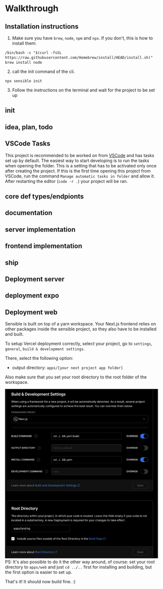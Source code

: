 # Walkthrough

## Installation instructions

1. Make sure you have `brew`, `node`, `npm` and `npx`. If you don't, this is how to install them:

```
/bin/bash -c "$(curl -fsSL https://raw.githubusercontent.com/Homebrew/install/HEAD/install.sh)"
brew install node
```

2. call the init command of the cli.

```
npx sensible init
```

3. Follow the instructions on the terminal and wait for the project to be set up

## init

## idea, plan, todo

## VSCode Tasks

This project is recommended to be worked on from [VSCode](https://code.visualstudio.com) and has tasks set up by default. The easiest way to start developing is to run the tasks when opening the folder. This is a setting that has to be activated only once after creating the project. If this is the first time opening this project from VSCode, run the command `Manage automatic tasks in folder` and allow it. After restarting the editor (`code -r .`) your project will be ran.

## core def types/endpionts

## documentation

## server implementation

## frontend implementation

## ship

## Deployment server

## deployment expo

## Deployment web

Sensible is built on top of a yarn workspace. Your Next.js frontend relies on other packages inside the sensible project, so they also have to be installed and built.

To setup Vercel deployment correctly, select your project, go to `settings`, `general`, `build & development settings`.

There, select the following option:

- output directory: `apps/[your next project app folder]`

Also make sure that you set your root directory to the root folder of the workspace.

![](./deploying-on-vercel.png)
PS: It's also possible to do it the other way around, of course: set your root directory to `apps/web` and just `cd ../..` first for installing and building, but the first option is easier to set up.

That's it! It should now build fine. :)
